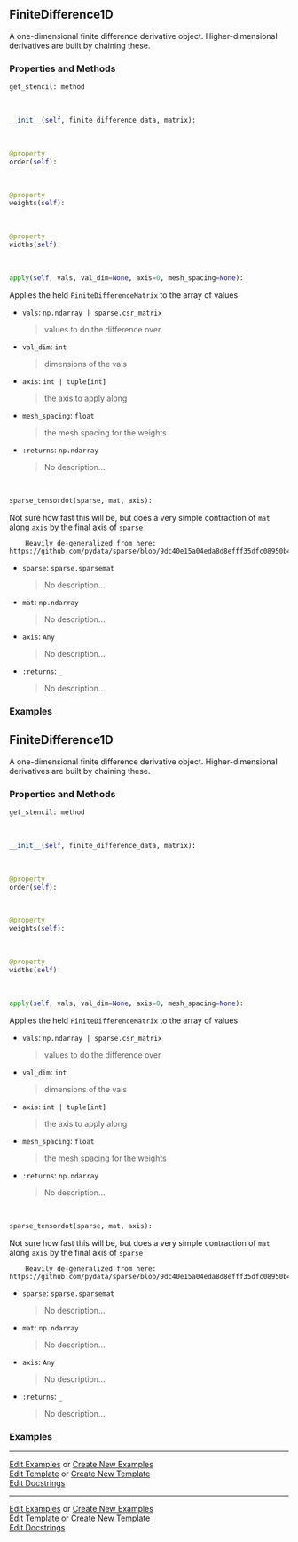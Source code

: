 ## <a id="McUtils.Zachary.Taylor.FiniteDifferenceFunction.FiniteDifference1D">FiniteDifference1D</a>
A one-dimensional finite difference derivative object.
Higher-dimensional derivatives are built by chaining these.

### Properties and Methods
```python
get_stencil: method
```
<a id="McUtils.Zachary.Taylor.FiniteDifferenceFunction.FiniteDifference1D.__init__" class="docs-object-method">&nbsp;</a>
```python
__init__(self, finite_difference_data, matrix): 
```

<a id="McUtils.Zachary.Taylor.FiniteDifferenceFunction.FiniteDifference1D.order" class="docs-object-method">&nbsp;</a>
```python
@property
order(self): 
```

<a id="McUtils.Zachary.Taylor.FiniteDifferenceFunction.FiniteDifference1D.weights" class="docs-object-method">&nbsp;</a>
```python
@property
weights(self): 
```

<a id="McUtils.Zachary.Taylor.FiniteDifferenceFunction.FiniteDifference1D.widths" class="docs-object-method">&nbsp;</a>
```python
@property
widths(self): 
```

<a id="McUtils.Zachary.Taylor.FiniteDifferenceFunction.FiniteDifference1D.apply" class="docs-object-method">&nbsp;</a>
```python
apply(self, vals, val_dim=None, axis=0, mesh_spacing=None): 
```
Applies the held `FiniteDifferenceMatrix` to the array of values
- `vals`: `np.ndarray | sparse.csr_matrix`
    >values to do the difference over
- `val_dim`: `int`
    >dimensions of the vals
- `axis`: `int | tuple[int]`
    >the axis to apply along
- `mesh_spacing`: `float`
    >the mesh spacing for the weights
- `:returns`: `np.ndarray`
    >No description...

<a id="McUtils.Zachary.Taylor.FiniteDifferenceFunction.FiniteDifference1D.sparse_tensordot" class="docs-object-method">&nbsp;</a>
```python
sparse_tensordot(sparse, mat, axis): 
```
Not sure how fast this will be, but does a very simple contraction of `mat` along `axis` by the final axis of `sparse`

        Heavily de-generalized from here: https://github.com/pydata/sparse/blob/9dc40e15a04eda8d8efff35dfc08950b4c07a810/sparse/_coo/common.py
- `sparse`: `sparse.sparsemat`
    >No description...
- `mat`: `np.ndarray`
    >No description...
- `axis`: `Any`
    >No description...
- `:returns`: `_`
    >No description...

### Examples
## <a id="McUtils.Zachary.Taylor.FiniteDifferenceFunction.FiniteDifference1D">FiniteDifference1D</a>
A one-dimensional finite difference derivative object.
Higher-dimensional derivatives are built by chaining these.

### Properties and Methods
```python
get_stencil: method
```
<a id="McUtils.Zachary.Taylor.FiniteDifferenceFunction.FiniteDifference1D.__init__" class="docs-object-method">&nbsp;</a>
```python
__init__(self, finite_difference_data, matrix): 
```

<a id="McUtils.Zachary.Taylor.FiniteDifferenceFunction.FiniteDifference1D.order" class="docs-object-method">&nbsp;</a>
```python
@property
order(self): 
```

<a id="McUtils.Zachary.Taylor.FiniteDifferenceFunction.FiniteDifference1D.weights" class="docs-object-method">&nbsp;</a>
```python
@property
weights(self): 
```

<a id="McUtils.Zachary.Taylor.FiniteDifferenceFunction.FiniteDifference1D.widths" class="docs-object-method">&nbsp;</a>
```python
@property
widths(self): 
```

<a id="McUtils.Zachary.Taylor.FiniteDifferenceFunction.FiniteDifference1D.apply" class="docs-object-method">&nbsp;</a>
```python
apply(self, vals, val_dim=None, axis=0, mesh_spacing=None): 
```
Applies the held `FiniteDifferenceMatrix` to the array of values
- `vals`: `np.ndarray | sparse.csr_matrix`
    >values to do the difference over
- `val_dim`: `int`
    >dimensions of the vals
- `axis`: `int | tuple[int]`
    >the axis to apply along
- `mesh_spacing`: `float`
    >the mesh spacing for the weights
- `:returns`: `np.ndarray`
    >No description...

<a id="McUtils.Zachary.Taylor.FiniteDifferenceFunction.FiniteDifference1D.sparse_tensordot" class="docs-object-method">&nbsp;</a>
```python
sparse_tensordot(sparse, mat, axis): 
```
Not sure how fast this will be, but does a very simple contraction of `mat` along `axis` by the final axis of `sparse`

        Heavily de-generalized from here: https://github.com/pydata/sparse/blob/9dc40e15a04eda8d8efff35dfc08950b4c07a810/sparse/_coo/common.py
- `sparse`: `sparse.sparsemat`
    >No description...
- `mat`: `np.ndarray`
    >No description...
- `axis`: `Any`
    >No description...
- `:returns`: `_`
    >No description...

### Examples


___

[Edit Examples](https://github.com/McCoyGroup/References/edit/gh-pages/Documentation/examples/McUtils/Zachary/Taylor/FiniteDifferenceFunction/FiniteDifference1D.md) or 
[Create New Examples](https://github.com/McCoyGroup/References/new/gh-pages/?filename=Documentation/examples/McUtils/Zachary/Taylor/FiniteDifferenceFunction/FiniteDifference1D.md) <br/>
[Edit Template](https://github.com/McCoyGroup/References/edit/gh-pages/Documentation/templates/McUtils/Zachary/Taylor/FiniteDifferenceFunction/FiniteDifference1D.md) or 
[Create New Template](https://github.com/McCoyGroup/References/new/gh-pages/?filename=Documentation/templates/McUtils/Zachary/Taylor/FiniteDifferenceFunction/FiniteDifference1D.md) <br/>
[Edit Docstrings](https://github.com/McCoyGroup/McUtils/edit/master/Zachary/Taylor/FiniteDifferenceFunction.py?message=Update%20Docs)

___

[Edit Examples](https://github.com/McCoyGroup/References/edit/gh-pages/Documentation/examples/McUtils/Zachary/Taylor/FiniteDifferenceFunction/FiniteDifference1D.md) or 
[Create New Examples](https://github.com/McCoyGroup/References/new/gh-pages/?filename=Documentation/examples/McUtils/Zachary/Taylor/FiniteDifferenceFunction/FiniteDifference1D.md) <br/>
[Edit Template](https://github.com/McCoyGroup/References/edit/gh-pages/Documentation/templates/McUtils/Zachary/Taylor/FiniteDifferenceFunction/FiniteDifference1D.md) or 
[Create New Template](https://github.com/McCoyGroup/References/new/gh-pages/?filename=Documentation/templates/McUtils/Zachary/Taylor/FiniteDifferenceFunction/FiniteDifference1D.md) <br/>
[Edit Docstrings](https://github.com/McCoyGroup/McUtils/edit/master/Zachary/Taylor/FiniteDifferenceFunction.py?message=Update%20Docs)